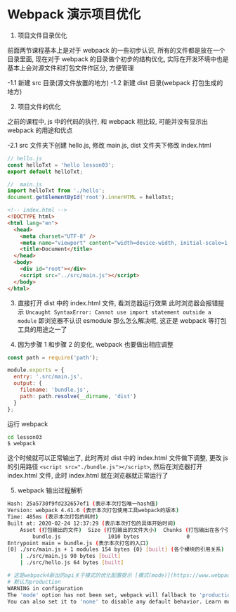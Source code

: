 # Webpack 演示项目优化

1. 项目文件目录优化

前面两节课程基本上是对于 webpack 的一些初步认识, 所有的文件都是放在一个目录里面, 现在对于 webpack 的目录做个初步的结构优化, 实际在开发环境中也是基本上会对源文件和打包文件作区分, 方便管理

-1.1 新建 src 目录(源文件放置的地方)
-1.2 新建 dist 目录(webpack 打包生成的地方)

2. 项目文件的优化

之前的课程中, js 中的代码的执行, 和 webpack 相比较, 可能并没有显示出 webpack 的用途和优点

-2.1 src 文件夹下创建 hello.js, 修改 main.js, dist 文件夹下修改 index.html

```js
// hello.js
const helloTxt = 'hello lesson03';
export default helloTxt;
```

```js
//  main.js
import helloTxt from './hello';
document.getElementById('root').innerHTML = helloTxt;
```

```html
<!-- index.html -->
<!DOCTYPE html>
<html lang="en">
  <head>
    <meta charset="UTF-8" />
    <meta name="viewport" content="width=device-width, initial-scale=1.0" />
    <title>Document</title>
  </head>
  <body>
    <div id="root"></div>
    <script src="../src/main.js"></script>
  </body>
</html>
```

3. 直接打开 dist 中的 index.html 文件, 看浏览器运行效果
   此时浏览器会报错提示 `Uncaught SyntaxError: Cannot use import statement outside a module`
   即浏览器不认识 esmodule
   那么怎么解决呢, 这正是 webpack 等打包工具的用途之一了

4. 因为步骤 1 和步骤 2 的变化, webpack 也要做出相应调整

```js
const path = require('path');

module.exports = {
  entry: '.src/main.js',
  output: {
    filename: 'bundle.js',
    path: path.resolve(__dirname, 'dist')
  }
};
```

运行 webpack

```bash
cd lesson03
$ webpack
```

这个时候就可以正常输出了, 此时再对 dist 中的 index.html 文件做下调整, 更改 js 的引用路径 `<script src="./bundle.js"></script>`, 然后在浏览器打开 index.html 文件, 此时 index.html 就在浏览器就正常运行了

5. webpack 输出过程解析

```bash
Hash: 25a5730f9fd232657ef1 (表示本次打包唯一hash值)
Version: webpack 4.41.6 (表示本次打包使用工具webpack的版本)
Time: 485ms (表示本次打包的耗时)
Built at: 2020-02-24 12:37:29 (表示本次打包的具体开始时间)
    Asset (打包输出的文件)  Size (打包输出的文件大小)  Chunks (打包输出在各个引用的id值)  Chunk Names (打包输入的键值)
        bundle.js               1010 bytes               0                 [emitted]             main
Entrypoint main = bundle.js (表示本次打包的入口)
[0] ./src/main.js + 1 modules 154 bytes {0} [built] (各个模块的引用关系)
    | ./src/main.js 90 bytes [built]
    | ./src/hello.js 64 bytes [built]

# 这是webpack4新出的api关于模式的优化配置提示 [模式(mode)](https://www.webpackjs.com/concepts/mode/)
# 默认为production
WARNING in configuration
The 'mode' option has not been set, webpack will fallback to 'production' for this value. Set 'mode' option to 'development' or 'production' to enable defaults for each environment.
You can also set it to 'none' to disable any default behavior. Learn more: https://webpack.js.org/configuration/mode/
```
